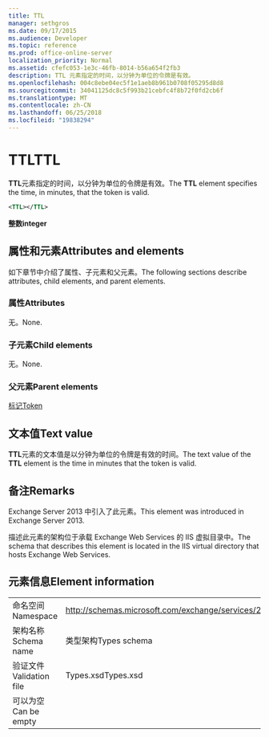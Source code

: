 ```yaml
---
title: TTL
manager: sethgros
ms.date: 09/17/2015
ms.audience: Developer
ms.topic: reference
ms.prod: office-online-server
localization_priority: Normal
ms.assetid: cfefc053-1e3c-46fb-8014-b56a654f2fb3
description: TTL 元素指定的时间，以分钟为单位的令牌是有效。
ms.openlocfilehash: 004c8ebe04ec5f1e1aeb8b961b0708f05295d8d8
ms.sourcegitcommit: 34041125dc8c5f993b21cebfc4f8b72f0fd2cb6f
ms.translationtype: MT
ms.contentlocale: zh-CN
ms.lasthandoff: 06/25/2018
ms.locfileid: "19838294"
---
```

# <a name="ttl"></a><span data-ttu-id="6e18e-103">TTL</span><span class="sxs-lookup"><span data-stu-id="6e18e-103">TTL</span></span>

<span data-ttu-id="6e18e-104">**TTL**元素指定的时间，以分钟为单位的令牌是有效。</span><span class="sxs-lookup"><span data-stu-id="6e18e-104">The **TTL** element specifies the time, in minutes, that the token is valid.</span></span> 
  
```XML
<TTL></TTL>
```

 <span data-ttu-id="6e18e-105">**整数**</span><span class="sxs-lookup"><span data-stu-id="6e18e-105">**integer**</span></span>
## <a name="attributes-and-elements"></a><span data-ttu-id="6e18e-106">属性和元素</span><span class="sxs-lookup"><span data-stu-id="6e18e-106">Attributes and elements</span></span>

<span data-ttu-id="6e18e-107">如下章节中介绍了属性、子元素和父元素。</span><span class="sxs-lookup"><span data-stu-id="6e18e-107">The following sections describe attributes, child elements, and parent elements.</span></span>
  
### <a name="attributes"></a><span data-ttu-id="6e18e-108">属性</span><span class="sxs-lookup"><span data-stu-id="6e18e-108">Attributes</span></span>

<span data-ttu-id="6e18e-109">无。</span><span class="sxs-lookup"><span data-stu-id="6e18e-109">None.</span></span>
  
### <a name="child-elements"></a><span data-ttu-id="6e18e-110">子元素</span><span class="sxs-lookup"><span data-stu-id="6e18e-110">Child elements</span></span>

<span data-ttu-id="6e18e-111">无。</span><span class="sxs-lookup"><span data-stu-id="6e18e-111">None.</span></span>
  
### <a name="parent-elements"></a><span data-ttu-id="6e18e-112">父元素</span><span class="sxs-lookup"><span data-stu-id="6e18e-112">Parent elements</span></span>

[<span data-ttu-id="6e18e-113">标记</span><span class="sxs-lookup"><span data-stu-id="6e18e-113">Token</span></span>](token.md)
  
## <a name="text-value"></a><span data-ttu-id="6e18e-114">文本值</span><span class="sxs-lookup"><span data-stu-id="6e18e-114">Text value</span></span>

<span data-ttu-id="6e18e-115">**TTL**元素的文本值是以分钟为单位的令牌是有效的时间。</span><span class="sxs-lookup"><span data-stu-id="6e18e-115">The text value of the **TTL** element is the time in minutes that the token is valid.</span></span> 
  
## <a name="remarks"></a><span data-ttu-id="6e18e-116">备注</span><span class="sxs-lookup"><span data-stu-id="6e18e-116">Remarks</span></span>

<span data-ttu-id="6e18e-117">Exchange Server 2013 中引入了此元素。</span><span class="sxs-lookup"><span data-stu-id="6e18e-117">This element was introduced in Exchange Server 2013.</span></span>
  
<span data-ttu-id="6e18e-118">描述此元素的架构位于承载 Exchange Web Services 的 IIS 虚拟目录中。</span><span class="sxs-lookup"><span data-stu-id="6e18e-118">The schema that describes this element is located in the IIS virtual directory that hosts Exchange Web Services.</span></span>
  
## <a name="element-information"></a><span data-ttu-id="6e18e-119">元素信息</span><span class="sxs-lookup"><span data-stu-id="6e18e-119">Element information</span></span>

|||
|:-----|:-----|
|<span data-ttu-id="6e18e-120">命名空间</span><span class="sxs-lookup"><span data-stu-id="6e18e-120">Namespace</span></span>  <br/> |http://schemas.microsoft.com/exchange/services/2006/types  <br/> |
|<span data-ttu-id="6e18e-121">架构名称</span><span class="sxs-lookup"><span data-stu-id="6e18e-121">Schema name</span></span>  <br/> |<span data-ttu-id="6e18e-122">类型架构</span><span class="sxs-lookup"><span data-stu-id="6e18e-122">Types schema</span></span>  <br/> |
|<span data-ttu-id="6e18e-123">验证文件</span><span class="sxs-lookup"><span data-stu-id="6e18e-123">Validation file</span></span>  <br/> |<span data-ttu-id="6e18e-124">Types.xsd</span><span class="sxs-lookup"><span data-stu-id="6e18e-124">Types.xsd</span></span>  <br/> |
|<span data-ttu-id="6e18e-125">可以为空</span><span class="sxs-lookup"><span data-stu-id="6e18e-125">Can be empty</span></span>  <br/> ||
   

